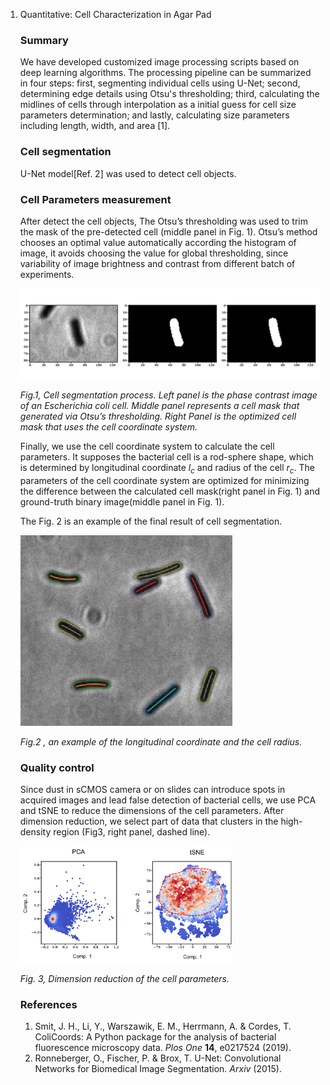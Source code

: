 1. Quantitative: Cell Characterization in Agar Pad

   ### Summary

   We have developed customized image processing scripts based on deep learning algorithms. The processing pipeline can be summarized in four steps: first, segmenting individual cells using U-Net; second, determining edge details using Otsu's thresholding; third, calculating the midlines of cells through interpolation as a initial guess for cell size parameters determination; and lastly, calculating size parameters including length, width, and area [1].

   ### Cell segmentation

   U-Net model[Ref. 2] was used to detect cell objects. 

   ### Cell Parameters measurement

   After detect the cell objects, The Otsu’s thresholding was used to trim the mask of the pre-detected cell (middle panel in Fig. 1). Otsu’s method chooses an optimal value automatically according the histogram of image, it avoids choosing the value for global thresholding, since variability of image brightness and contrast from different batch of experiments.

   ![*Fig.1, Cell segmentation process. Left panel is the phase contrast image of an Escherichia coli cell. Middle panel represents a cell mask that generated via Otsu’s thresholding. Right Panel is the optimized cell mask that uses the cell coordinate system.*](README.assets/Untitled-16844115502371.png)

   *Fig.1, Cell segmentation process. Left panel is the phase contrast image of an Escherichia coli cell. Middle panel represents a cell mask that generated via Otsu’s thresholding. Right Panel is the optimized cell mask that uses the cell coordinate system.*

   Finally, we use the cell coordinate system to calculate the cell parameters. It supposes the bacterial cell is a rod-sphere shape, which is determined by longitudinal coordinate $l_c$  and radius of the cell $r_c$. The parameters of the cell coordinate system are optimized for minimizing the difference between the calculated cell mask(right panel in Fig. 1) and ground-truth binary image(middle panel in Fig. 1).

   The Fig. 2 is an example of the final result of cell segmentation.

   <img src="README.assets/Untitled 1-16844115502373.png" alt="*Fig.2 , an example of the longitudinal coordinate and the cell radius.*" style="zoom: 50%;" />

   *Fig.2 , an example of the longitudinal coordinate and the cell radius.*

   ### Quality control

   Since dust in sCMOS camera or on slides can introduce spots in acquired images and lead false detection of bacterial cells, we use PCA and tSNE to reduce the dimensions of the cell parameters. After dimension reduction, we select part of data that clusters in the high-density region (Fig3, right panel, dashed line). 
   
   <img src="README.assets/Untitled 2-16844115502372.png" alt="*Fig. 3, Dimension reduction of the cell parameters.*" style="zoom: 33%;" />
   
   *Fig. 3, Dimension reduction of the cell parameters.*
   
   ### References
   
   1. Smit, J. H., Li, Y., Warszawik, E. M., Herrmann, A. & Cordes, T. ColiCoords: A Python package for the analysis of bacterial fluorescence microscopy data. *Plos One* **14**, e0217524 (2019).
   2. Ronneberger, O., Fischer, P. & Brox, T. U-Net: Convolutional Networks for Biomedical Image Segmentation. *Arxiv* (2015).
